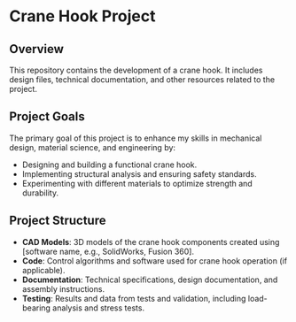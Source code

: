 # Crane Hook Project

## Overview
This repository contains the development of a crane hook. It includes design files, technical documentation, and other resources related to the project.

## Project Goals
The primary goal of this project is to enhance my skills in mechanical design, material science, and engineering by:
- Designing and building a functional crane hook.
- Implementing structural analysis and ensuring safety standards.
- Experimenting with different materials to optimize strength and durability.

## Project Structure

- **CAD Models**: 3D models of the crane hook components created using [software name, e.g., SolidWorks, Fusion 360].
- **Code**: Control algorithms and software used for crane hook operation (if applicable).
- **Documentation**: Technical specifications, design documentation, and assembly instructions.
- **Testing**: Results and data from tests and validation, including load-bearing analysis and stress tests.
